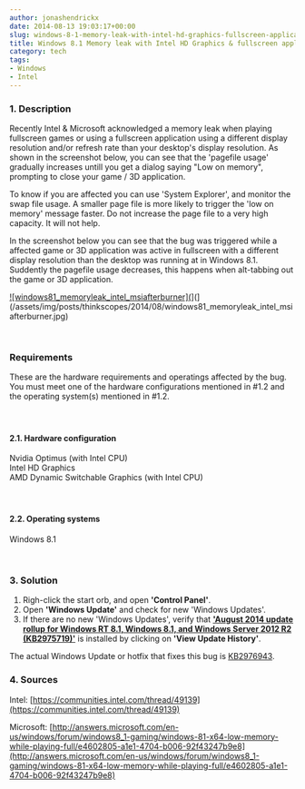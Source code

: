 ```yaml
---
author: jonashendrickx
date: 2014-08-13 19:03:17+00:00
slug: windows-8-1-memory-leak-with-intel-hd-graphics-fullscreen-applicationsgames
title: Windows 8.1 Memory leak with Intel HD Graphics & fullscreen applications/games
category: tech
tags:
- Windows
- Intel
---
```

### 1. Description

Recently Intel & Microsoft acknowledged a memory leak when playing fullscreen games or using a fullscreen application using a different display resolution and/or refresh rate than your desktop's display resolution. As shown in the screenshot below, you can see that the 'pagefile usage' gradually increases untill you get a dialog saying "Low on memory", prompting to close your game / 3D application.

To know if you are affected you can use 'System Explorer', and monitor the swap file usage. A smaller page file is more likely to trigger the 'low on memory' message faster. Do not increase the page file to a very high capacity. It will not help.

In the screenshot below you can see that the bug was triggered while a affected game or 3D application was active in fullscreen with a different display resolution than the desktop was running at in Windows 8.1.  
Suddently the pagefile usage decreases, this happens when alt-tabbing out the game or 3D application.

[![windows81_memoryleak_intel_msiafterburner](](/assets/img/posts/thinkscopes/2014/08/windows81_memoryleak_intel_msiafterburner.jpg)](](/assets/img/posts/thinkscopes/2014/08/windows81_memoryleak_intel_msiafterburner.jpg)

 

### Requirements

These are the hardware requirements and operatings affected by the bug. You must meet one of the hardware configurations mentioned in #1.2 and the operating system(s) mentioned in #1.2.

####  

#### 2.1. Hardware configuration

Nvidia Optimus (with Intel CPU)  
Intel HD Graphics  
AMD Dynamic Switchable Graphics (with Intel CPU)

####  

#### 2.2. Operating systems

Windows 8.1

 

### 3. Solution

1. Righ-click the start orb, and open **'Control Panel'**.  
2. Open **'Windows Update'** and check for new 'Windows Updates'.  
3. If there are no new 'Windows Updates', verify that **['August 2014 update rollup for Windows RT 8.1, Windows 8.1, and Windows Server 2012 R2 (KB2975719)'](http://support.microsoft.com/kb/2976943/en-us)** is installed by clicking on **'View Update History'**.

The actual Windows Update or hotfix that fixes this bug is [KB](http://support.microsoft.com/kb/2976943/en-us)[2976943](http://support.microsoft.com/kb/2976943/en-us).

### 4. Sources

Intel: [https://communities.intel.com/thread/49139](https://communities.intel.com/thread/49139)

Microsoft: [http://answers.microsoft.com/en-us/windows/forum/windows8_1-gaming/windows-81-x64-low-memory-while-playing-full/e4602805-a1e1-4704-b006-92f43247b9e8](http://answers.microsoft.com/en-us/windows/forum/windows8_1-gaming/windows-81-x64-low-memory-while-playing-full/e4602805-a1e1-4704-b006-92f43247b9e8)
